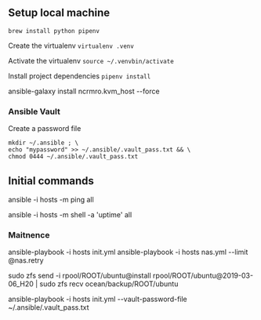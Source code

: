 ## Setup local machine
`brew install python pipenv`

Create the virtualenv
`virtualenv .venv`

Activate the virtualenv
`source ~/.venvbin/activate`

Install project dependencies
`pipenv install`

ansible-galaxy install ncrmro.kvm_host --force


### Ansible Vault
Create a password file

```
mkdir ~/.ansible ; \
echo "mypassword" >> ~/.ansible/.vault_pass.txt && \
chmod 0444 ~/.ansible/.vault_pass.txt
```

## Initial commands

ansible -i hosts -m ping all

ansible -i hosts -m shell -a 'uptime' all

### Maitnence

ansible-playbook -i hosts init.yml
ansible-playbook -i hosts nas.yml --limit @nas.retry


sudo zfs send -i rpool/ROOT/ubuntu@install rpool/ROOT/ubuntu@2019-03-06_H20 | sudo zfs recv ocean/backup/ROOT/ubuntu

ansible-playbook -i hosts init.yml --vault-password-file ~/.ansible/.vault_pass.txt

